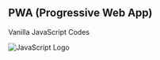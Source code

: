 ## PWA (Progressive Web App)

Vanilla JavaScript Codes

![JavaScript Logo](https://upload.wikimedia.org/wikipedia/commons/thumb/9/99/Unofficial_JavaScript_logo_2.svg/1200px-Unofficial_JavaScript_logo_2.svg.png)
